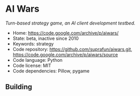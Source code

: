 # AI Wars

_Turn-based strategy game, an AI client development testbed._

- Home: https://code.google.com/archive/p/aiwars/
- State: beta, inactive since 2010
- Keywords: strategy
- Code repository: https://github.com/suprafun/aiwars.git, https://code.google.com/archive/p/aiwars/source
- Code language: Python
- Code license: MIT
- Code dependencies: Pillow, pygame

## Building
